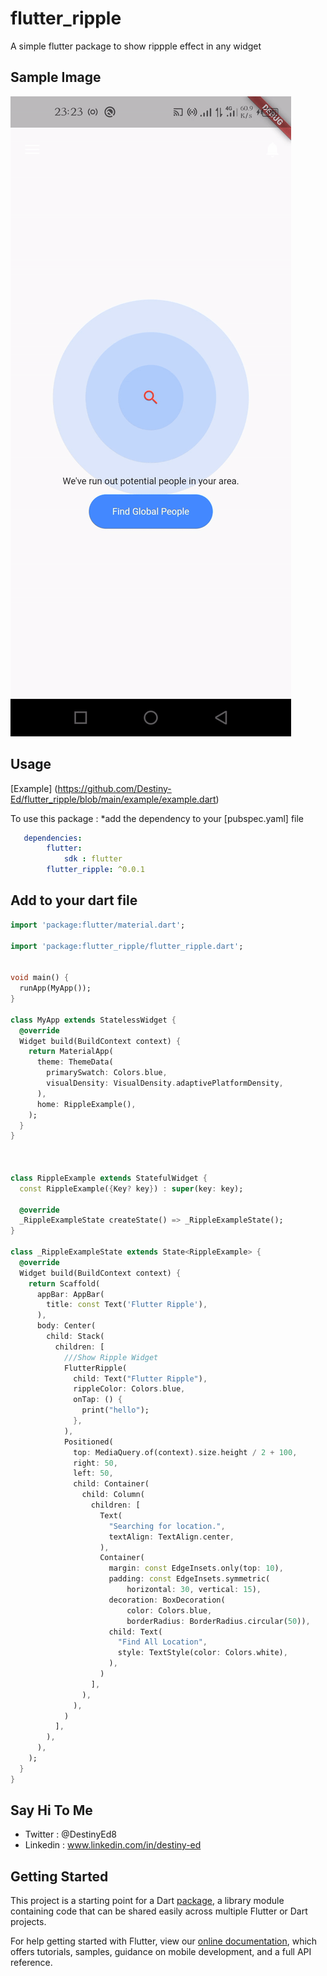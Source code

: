 # flutter_ripple

A simple flutter package to show rippple effect in any widget 

## Sample Image

![alt text](https://github.com/Destiny-Ed/flutter_ripple/blob/main/assets/ripple.gif)

## Usage

[Example] (https://github.com/Destiny-Ed/flutter_ripple/blob/main/example/example.dart)

To use this package : *add the dependency to your [pubspec.yaml] file

```yaml
   dependencies:
        flutter:
            sdk : flutter
        flutter_ripple: ^0.0.1
```

## Add to your dart file

```dart
import 'package:flutter/material.dart';

import 'package:flutter_ripple/flutter_ripple.dart';


void main() {
  runApp(MyApp());
}

class MyApp extends StatelessWidget {
  @override
  Widget build(BuildContext context) {
    return MaterialApp(
      theme: ThemeData(
        primarySwatch: Colors.blue,
        visualDensity: VisualDensity.adaptivePlatformDensity,
      ),
      home: RippleExample(),
    );
  }
}



class RippleExample extends StatefulWidget {
  const RippleExample({Key? key}) : super(key: key);

  @override
  _RippleExampleState createState() => _RippleExampleState();
}

class _RippleExampleState extends State<RippleExample> {
  @override
  Widget build(BuildContext context) {
    return Scaffold(
      appBar: AppBar(
        title: const Text('Flutter Ripple'),
      ),
      body: Center(
        child: Stack(
          children: [
            ///Show Ripple Widget
            FlutterRipple(
              child: Text("Flutter Ripple"),
              rippleColor: Colors.blue,
              onTap: () {
                print("hello");
              },
            ),
            Positioned(
              top: MediaQuery.of(context).size.height / 2 + 100,
              right: 50,
              left: 50,
              child: Container(
                child: Column(
                  children: [
                    Text(
                      "Searching for location.",
                      textAlign: TextAlign.center,
                    ),
                    Container(
                      margin: const EdgeInsets.only(top: 10),
                      padding: const EdgeInsets.symmetric(
                          horizontal: 30, vertical: 15),
                      decoration: BoxDecoration(
                          color: Colors.blue,
                          borderRadius: BorderRadius.circular(50)),
                      child: Text(
                        "Find All Location",
                        style: TextStyle(color: Colors.white),
                      ),
                    )
                  ],
                ),
              ),
            )
          ],
        ),
      ),
    );
  }
}

```

## Say Hi To Me

- Twitter : @DestinyEd8
- Linkedin : www.linkedin.com/in/destiny-ed

## Getting Started

This project is a starting point for a Dart
[package](https://flutter.dev/developing-packages/),
a library module containing code that can be shared easily across
multiple Flutter or Dart projects.

For help getting started with Flutter, view our 
[online documentation](https://flutter.dev/docs), which offers tutorials, 
samples, guidance on mobile development, and a full API reference.
